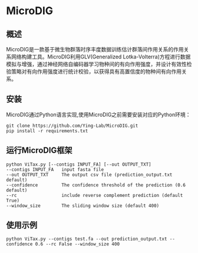 # MicroDIG
## 概述
MicroDIG是一款基于微生物群落时序丰度数据训练估计群落间作用关系的作用关系网络构建工具。MicroDIG利用GLV(Generalized Lotka-Volterra)方程进行数据模拟与增强，通过神经网络自编码器学习物种间的有向作用强度，并设计有效性检验策略对有向作用强度进行统计校验，以获得具有高置信度的物种间有向作用关系。
## 安装
MicroDIG通过Python语言实现,使用MicroDIG之前需要安装对应的Python环境：
```
git clone https://github.com/Ying-Lab/MicroDIG.git
pip install -r requirements.txt
``` 

## 运行MicroDIG框架
``` 
python ViTax.py [--contigs INPUT_FA] [--out OUTPUT_TXT] 
--contigs INPUT_FA   input fasta file
--out OUTPUT_TXT     The output csv file (prediction_output.txt default) 
--confidence         The confidence threshold of the prediction (0.6 default)  
--rc                 include reverse complement prediction (default True)
--window_size        The sliding window size (default 400)
```
## 使用示例
```
python ViTax.py --contigs test.fa --out prediction_output.txt --confidence 0.6 --rc False --window_size 400
```
